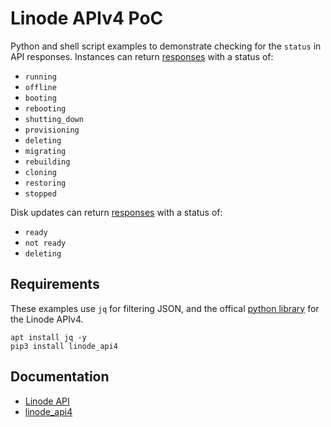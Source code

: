 # Linode APIv4 PoC

Python and shell script examples to demonstrate checking for the `status` in API responses. Instances can return [responses](https://www.linode.com/docs/api/linode-instances/#linode-create__responses) with a status of:
- `running`
- `offline`
- `booting`
- `rebooting`
- `shutting_down`
- `provisioning`
- `deleting`
- `migrating`
- `rebuilding`
- `cloning`
- `restoring`
- `stopped`

Disk updates can return [responses](https://www.linode.com/docs/api/linode-instances/#disk-update__responses) with a status of:
- `ready`
- `not ready`
- `deleting`

## Requirements
These examples use `jq` for filtering JSON, and the offical [python library](https://github.com/Linode/linode_api4-python) for the Linode APIv4.
```
apt install jq -y
pip3 install linode_api4
```

## Documentation
- [Linode API](https://www.linode.com/docs/api/)
- [linode_api4](https://linode-api4.readthedocs.io/en/latest/index.html)
